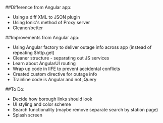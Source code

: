 ##Difference from Angular app:
- Using a diff XML to JSON plugin
- Using Ionic's method of Proxy server
- Cleaner/better

##Improvements from Angular app:
- Using Angular factory to deliver outage info across app (instead of repeating $http.get)
- Cleaner structure - separating out JS services
- Learn about AngularUI routing
- Wrap up code in IIFE to prevent accidental conflicts
- Created custom directive for outage info 
- Trainline code is Angular and not jQuery

##To Do:


- Decide how borough links should look
- UI styling and color scheme
- Search functionality (maybe remove separate search by station page)
- Splash screen

